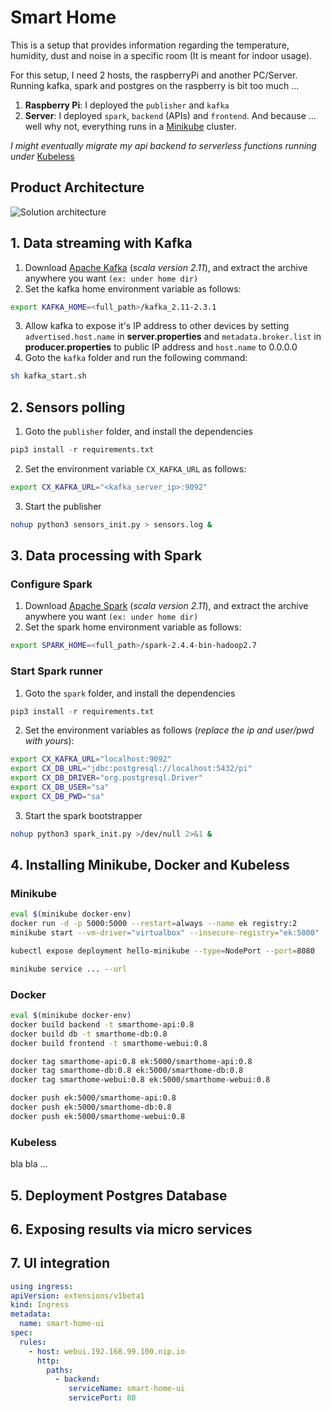 # Smart Home

This is a setup that provides information regarding the temperature, humidity, dust and noise in a specific room (It is meant for indoor usage).

For this setup, I need 2 hosts, the raspberryPi and another PC/Server. Running kafka, spark and postgres on the raspberry is bit too much ...

1. **Raspberry Pi**: I deployed the `publisher` and `kafka`
2. **Server**: I deployed `spark`, `backend` (APIs) and `frontend`. And because ... well why not, everything runs in a [Minikube](https://github.com/kubernetes/minikube) cluster.

*I might eventually migrate my api backend to serverless functions running under* [Kubeless](http://kubeless.io/)

## Product Architecture

![Solution architecture](https://git.codextension.io/elie/smarthome/-/wikis/uploads/6ff551d9759422ea542a0c4099075971/Total_view.svg)

## 1. Data streaming with Kafka

1. Download [Apache Kafka](https://www.apache.org/dyn/closer.cgi?path=/kafka/2.4.0/kafka_2.11-2.4.0.tgz) (*scala version 2.11*), and extract the archive anywhere you want `(ex: under home dir)`
2. Set the kafka home environment variable as follows:

  ```bash
  export KAFKA_HOME=<full_path>/kafka_2.11-2.3.1
  ```

3. Allow kafka to expose it's IP address to other devices by setting `advertised.host.name` in **server.properties** and `metadata.broker.list` in **producer.properties** to public IP address and `host.name` to 0.0.0.0
4. Goto the `kafka` folder and run the following command:

  ```bash
  sh kafka_start.sh
  ```

## 2. Sensors polling

1. Goto the `publisher` folder, and install the dependencies

  ```python
  pip3 install -r requirements.txt
  ```

2. Set the environment variable `CX_KAFKA_URL` as follows:

  ```bash
  export CX_KAFKA_URL="<kafka_server_ip>:9092"
  ```

3. Start the publisher

  ```bash
  nohup python3 sensors_init.py > sensors.log &
  ```

## 3. Data processing with Spark

### Configure Spark

1. Download [Apache Spark](https://www.apache.org/dyn/closer.lua/spark/spark-2.4.4/spark-2.4.4-bin-hadoop2.7.tgz) (*scala version 2.11*), and extract the archive anywhere you want `(ex: under home dir)`
2. Set the spark home environment variable as follows:

  ```bash
  export SPARK_HOME=<full_path>/spark-2.4.4-bin-hadoop2.7
  ```

### Start Spark runner

1. Goto the `spark` folder, and install the dependencies

  ```python
  pip3 install -r requirements.txt
  ```

2. Set the environment variables as follows (*replace the ip and user/pwd with yours*):

  ```bash
  export CX_KAFKA_URL="localhost:9092"
  export CX_DB_URL="jdbc:postgresql://localhost:5432/pi"
  export CX_DB_DRIVER="org.postgresql.Driver"
  export CX_DB_USER="sa"
  export CX_DB_PWD="sa"
  ```

3. Start the spark bootstrapper

  ```bash
  nohup python3 spark_init.py >/dev/null 2>&1 &
  ```

## 4. Installing Minikube, Docker and Kubeless

### Minikube

```bash
eval $(minikube docker-env)
docker run -d -p 5000:5000 --restart=always --name ek registry:2
minikube start --vm-driver="virtualbox" --insecure-registry="ek:5000"

kubectl expose deployment hello-minikube --type=NodePort --port=8080

minikube service ... --url
```

### Docker

```bash
eval $(minikube docker-env)
docker build backend -t smarthome-api:0.8
docker build db -t smarthome-db:0.8
docker build frontend -t smarthome-webui:0.8

docker tag smarthome-api:0.8 ek:5000/smarthome-api:0.8
docker tag smarthome-db:0.8 ek:5000/smarthome-db:0.8
docker tag smarthome-webui:0.8 ek:5000/smarthome-webui:0.8

docker push ek:5000/smarthome-api:0.8
docker push ek:5000/smarthome-db:0.8
docker push ek:5000/smarthome-webui:0.8
```

### Kubeless

bla bla ...

## 5. Deployment Postgres Database

## 6. Exposing results via micro services

## 7. UI integration

```yml
using ingress:
apiVersion: extensions/v1beta1
kind: Ingress
metadata:
  name: smart-home-ui
spec:
  rules:
    - host: webui.192.168.99.100.nip.io
      http:
        paths:
          - backend:
             serviceName: smart-home-ui
             servicePort: 80
```
